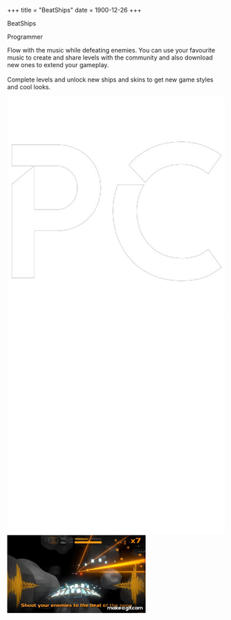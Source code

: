 +++
title = "BeatShips"
date = 1900-12-26
+++

<html lang="en">
    <div class="card">
        <div class="card-text">
            <p class="card-title">BeatShips</p>
            <p class="card-subtitle">Programmer</p>
            <p class="card-description">Flow with the music while defeating enemies. You can use your favourite music to create and share levels with the community and also download new ones to extend your gameplay.<br><br>Complete levels and unlock new ships and skins to get new game styles and cool looks.</p>
            <div class="card-logo-container">
                <img src="../images/pc_logo.png" alt="Card Engine Logo" class="card-logo">
                <img src="../images/tech/unity_logo.png" alt="Card Engine Logo" class="card-logo">
            </div>
        </div>
        <div class="card-visual">
            <img src="../images/beatships/animated.gif" alt="Card Image" class="card-image-right">
        </div>
    </div>
</html>
